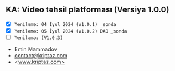 ## KA: Video təhsil platforması (Versiya 1.0.0)

* [x]  `Yeniləmə: 04 İyul 2024 (V1.0.1) _sonda`
* [x]  `Yeniləmə: 05 İyul 2024 (V1.0.2) DAO _sonda`
* [ ]  `Yeniləmə: (V1.0.3)`

* Emin Mammadov
* <contact@kriptaz.com>
* <www.kriptaz.com>
